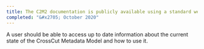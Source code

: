 ```yaml
---
title: The C2M2 documentation is publicly available using a standard web browser and internet connection
completed: "&#x2705; October 2020"
---
```



A user should be able to access up to date information about the current state of the CrossCut Metadata Model and how to use it.
